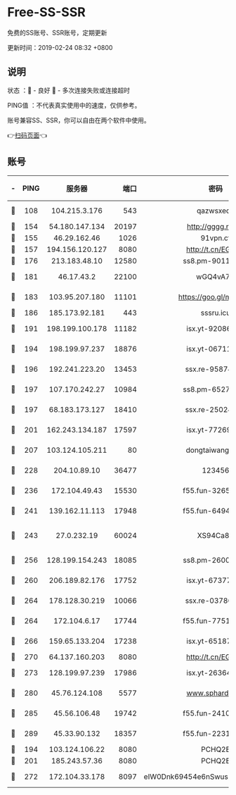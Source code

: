 # Free-SS-SSR

免费的SS账号、SSR账号，定期更新

更新时间：2019-02-24 08:32 +0800

## 说明

状态     ：🙂 - 良好 🙁 - 多次连接失败或连接超时

PING值   ：不代表真实使用中的速度，仅供参考。

账号兼容SS、SSR，你可以自由在两个软件中使用。

👉[扫码页面](https://liesauer.github.io/free-ss-ssr.github.io/)👈

## 账号

|-|PING|服务器|端口|密码|加密方式|区域|
|:----:|:----:|:-----:|-----:|:----:|:----:|:----:|
|🙂|108|104.215.3.176|543|qazwsxedc|aes-256-gcm|JP|
|🙂|154|54.180.147.134|20197|http://gggg.rocks|chacha20|KR|
|🙂|155|46.29.162.46|1026|91vpn.cf|rc4-md5|RU|
|🙂|157|194.156.120.127|8080|http://t.cn/EGJIyrl|rc4-md5|RU|
|🙂|176|213.183.48.10|12580|ss8.pm-90110063|rc4-md5|RU|
|🙂|181|46.17.43.2|22100|wGQ4vA7D|aes-256-gcm|RU|
|🙂|183|103.95.207.180|11101|https://goo.gl/m1zu1p|chacha20-ietf|CN|
|🙂|186|185.173.92.181|443|sssru.icu|rc4-md5|RU|
|🙂|191|198.199.100.178|11182|isx.yt-92086037|aes-256-cfb|US|
|🙂|194|198.199.97.237|18876|isx.yt-06711151|aes-256-cfb|US|
|🙂|196|192.241.223.20|13453|ssx.re-95874126|aes-256-cfb|US|
|🙂|197|107.170.242.27|10984|ss8.pm-65278892|aes-256-cfb|US|
|🙂|197|68.183.173.127|18410|ssx.re-25024639|aes-256-cfb|US|
|🙂|201|162.243.134.187|17597|isx.yt-77269149|aes-256-cfb|US|
|🙂|207|103.124.105.211|80|dongtaiwang.com|aes-256-cfb|US|
|🙂|228|204.10.89.10|36477|123456|aes-256-cfb|US|
|🙂|236|172.104.49.43|15530|f55.fun-32654062|aes-256-cfb|SG|
|🙂|241|139.162.11.113|17948|f55.fun-64941452|aes-256-cfb|SG|
|🙂|243|27.0.232.19|60024|XS94Ca8K|xchacha20-ietf-poly1305|HK|
|🙂|256|128.199.154.243|18085|ss8.pm-26006115|aes-256-cfb|SG|
|🙂|260|206.189.82.176|17752|isx.yt-67377098|aes-256-cfb|SG|
|🙂|264|178.128.30.219|10066|ssx.re-03786233|aes-256-cfb|SG|
|🙂|264|172.104.6.17|17744|f55.fun-77515486|aes-256-cfb|US|
|🙂|266|159.65.133.204|17238|isx.yt-65187427|aes-256-cfb|SG|
|🙂|270|64.137.160.203|8080|http://t.cn/EGJIyrl|rc4-md5|CA|
|🙂|273|128.199.97.239|17986|isx.yt-26364145|aes-256-cfb|SG|
|🙂|280|45.76.124.108|5577|www.sphard.com|aes-256-cfb|AU|
|🙂|285|45.56.106.48|19742|f55.fun-24105973|aes-256-cfb|US|
|🙂|289|45.33.90.132|18357|f55.fun-22315113|aes-256-cfb|US|
|🙂|194|103.124.106.22|8080|PCHQ2E|rc4-md5|US|
|🙂|201|185.243.57.36|8080|PCHQ2E|rc4-md5|US|
|🙂|272|172.104.33.178|8097|eIW0Dnk69454e6nSwuspv9DmS201tQ0D|aes-256-cfb|SG|
